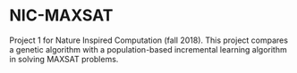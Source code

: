 # NIC-MAXSAT
Project 1 for Nature Inspired Computation (fall 2018).  This project compares a genetic algorithm with a population-based incremental learning algorithm in solving MAXSAT problems.   
